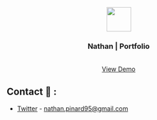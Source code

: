 
<p align="center"><img src="https://media.giphy.com/media/hvRJCLFzcasrR4ia7z/giphy.gif" width="55px"> </p>

<h3 align="center">Nathan | Portfolio</h3>

  <p align="center">
    </br>
    <a href="https://www.nathan-pinard.com/">View Demo</a>
  </p>
</div>


##  Contact 📩 : 

- [Twitter](https://twitter.com/Kawwws_) - nathan.pinard95@gmail.com




